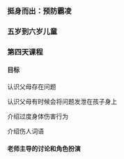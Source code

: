 ### 挺身而出：预防霸凌

### 五岁到六岁儿童

### 第四天课程

#### 目标

认识父母存在问题

认识父母有时候会将问题发泄在孩子身上

介绍过度身体伤害行为

介绍伤人词语

#### 老师主导的讨论和角色扮演

